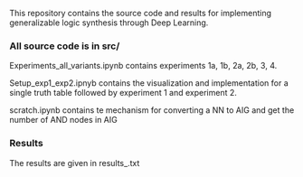 This repository contains the source code and results for implementing generalizable logic synthesis through Deep Learning.

### All source code is in src/
Experiments\_all\_variants.ipynb contains experiments 1a, 1b, 2a, 2b, 3, 4.

Setup\_exp1\_exp2.ipnyb contains the visualization and implementation for a single truth table followed by experiment 1 and experiment 2. 

scratch.ipynb contains te mechanism for converting a NN to AIG and get the number of AND nodes in AIG

### Results
The results are given in results\_<expID>.txt
